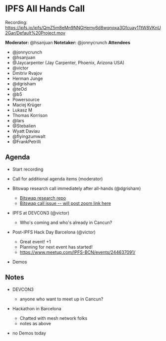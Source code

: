 # IPFS All Hands Call <!-- enter date here -->

Recording:  https://ipfs.io/ipfs/QmZ5m8eMn9NNGHemy6d8wqnqxa3Gfcuay1TtW8VKnU2Gar/Default%20Project.mov

**Moderator:**  @hsanjuan
**Notetaker:**  @jonnycrunch
**Attendees** 
* @jonnycrunch
* @hsanjuan
* @Jaycarpenter (Jay Carpenter, Phoenix, Arizona USA)
* @victor
* Dmitriv Rvajov
* Herman Junge
* @dgrisham
* @teOd
* @b5
* Powersource
* Maciej Krüger
* Lukasz M
* Thomas Korrison
* @lars
* @Stebalien
* Wyatt Daviau
* @flyingzumwalt
* @FrankPetrilli

## Agenda

<!-- Ensure notetaker is present before you begin -->
- Start recording
- Call for additional agenda items (moderator)

- Bitswap research call immediately after all-hands (@dgrisham)
    - [Bitswap research repo](https://github.com/ipfs/research-bitswap)
    - [Bitswap call issue -- will post zoom link here](https://github.com/ipfs/pm/issues/)
- IPFS at DEVCON3 (@victor)
    - Who's coming and who's already in Cancun?
- Post-IPFS Hack Day Barcelona (@victor)
    - Great event! +1
    - Planning for next event has started!
    - https://www.meetup.com/IPFS-BCN/events/244637091/

<!-- Add items above this line. Use this format:
  - Item (@your_name: @target_audience)
-->

- Demos
 


## Notes

- DEVCON3
    - anyone who want to meet up in Cancun?

- Hackathon in Barcelona
    - Chatted with mesh network folks
    - notes as above 

- no Demos today 
<!-- After each call, it is the responsibility of the notetaker to save the last
version of the notes in a file in ipfs/pm/meeting-notes, by opening a branch and
submitting a PR. -->
